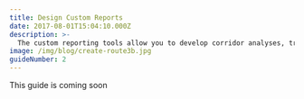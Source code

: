 ```yaml
---
title: Design Custom Reports
date: 2017-08-01T15:04:10.000Z
description: >-
  The custom reporting tools allow you to develop corridor analyses, trend reports, post project analyses and more. 
image: /img/blog/create-route3b.jpg
guideNumber: 2
---
```



This guide is coming soon


